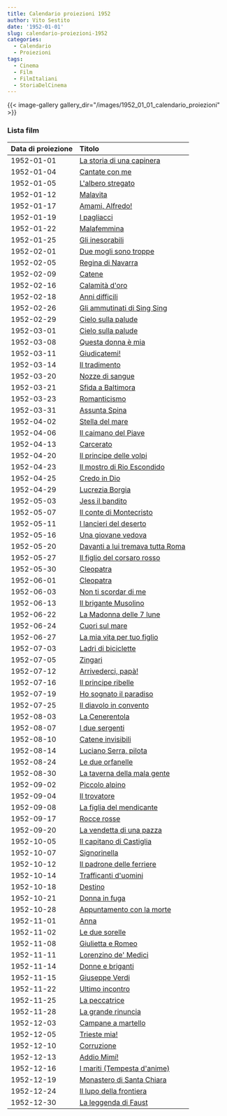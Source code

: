 ```yaml
---
title: Calendario proiezioni 1952
author: Vito Sestito
date: '1952-01-01'
slug: calendario-proiezioni-1952
categories:
  - Calendario
  - Proiezioni
tags:
  - Cinema
  - Film
  - FilmItaliani
  - StoriaDelCinema
---
```

{{< image-gallery gallery_dir="/images/1952_01_01_calendario_proiezioni" >}}

### Lista film

|Data di proiezione |Titolo                           |
|:------------------|:--------------------------------|
|1952-01-01         |[La storia di una capinera](https://www.imdb.com/title/tt0036389/)|
|1952-01-04         |[Cantate con me](https://www.imdb.com/title/tt0032300/)|
|1952-01-05         |[L'albero stregato](https://www.imdb.com/title/tt0218257/)|
|1952-01-12         |[Malavita](https://www.imdb.com/title/tt0183476/)|
|1952-01-17         |[Amami, Alfredo!](https://www.imdb.com/title/tt0032200/)|
|1952-01-19         |[I pagliacci](https://www.imdb.com/title/tt0035168/)|
|1952-01-22         |[Malafemmina](https://www.imdb.com/title/tt0038473/)|
|1952-01-25         |[Gli inesorabili](https://www.imdb.com/title/tt0042597/)|
|1952-02-01         |[Due mogli sono troppe](https://www.imdb.com/title/tt0042419/)|
|1952-02-05         |[Regina di Navarra](https://www.imdb.com/title/tt0034090/)|
|1952-02-09         |[Catene](https://www.imdb.com/title/tt0041232/)|
|1952-02-16         |[Calamità d'oro](https://www.imdb.com/title/tt0040198/)|
|1952-02-18         |[Anni difficili](https://www.imdb.com/title/tt0040100/)|
|1952-02-26         |[Gli ammutinati di Sing Sing](https://www.imdb.com/title/tt0038255/)|
|1952-02-29         |[Cielo sulla palude](https://www.imdb.com/title/tt0041248/)|
|1952-03-01         |[Cielo sulla palude](https://www.imdb.com/title/tt0041248/)|
|1952-03-08         |[Questa donna è mia](https://www.imdb.com/title/tt0031466/)|
|1952-03-11         |[Giudicatemi!](https://www.imdb.com/title/tt0040389/)|
|1952-03-14         |[Il tradimento](https://www.imdb.com/title/tt0041979/)|
|1952-03-20         |[Nozze di sangue](https://www.imdb.com/title/tt0033964/)|
|1952-03-21         |[Sfida a Baltimora](https://www.imdb.com/title/tt0031972/)|
|1952-03-23         |[Romanticismo](https://www.imdb.com/title/tt0042904/)|
|1952-03-31         |[Assunta Spina](https://www.imdb.com/title/tt0039163/)|
|1952-04-02         |[Stella del mare](https://www.imdb.com/title/tt0030795/)|
|1952-04-06         |[Il caimano del Piave](https://www.imdb.com/title/tt0042297/)|
|1952-04-13         |[Carcerato](https://www.imdb.com/title/tt0043382/)|
|1952-04-20         |[Il principe delle volpi](https://www.imdb.com/title/tt0041767/)|
|1952-04-23         |[Il mostro di Rio Escondido](https://www.imdb.com/title/tt0039793/)|
|1952-04-25         |[Credo in Dio](https://www.imdb.com/title/tt0032365/)|
|1952-04-29         |[Lucrezia Borgia](https://www.imdb.com/title/tt0032734/)|
|1952-05-03         |[Jess il bandito](https://www.imdb.com/title/tt0031507/)|
|1952-05-07         |[Il conte di Montecristo](https://www.imdb.com/title/tt0035752/)|
|1952-05-11         |[I lancieri del deserto](https://www.imdb.com/title/tt0041643/)|
|1952-05-16         |[Una giovane vedova](https://www.imdb.com/title/tt0039114/)|
|1952-05-20         |[Davanti a lui tremava tutta Roma](https://www.imdb.com/title/tt0038443/)|
|1952-05-27         |[Il figlio del corsaro rosso](https://www.imdb.com/title/tt0033602/)|
|1952-05-30         |[Cleopatra](https://www.imdb.com/title/tt0024991/)|
|1952-06-01         |[Cleopatra](https://www.imdb.com/title/tt0024991/)|
|1952-06-03         |[Non ti scordar di me](https://www.imdb.com/title/tt0401697/)|
|1952-06-13         |[Il brigante Musolino](https://www.imdb.com/title/tt0042284/)|
|1952-06-22         |[La Madonna delle 7 lune](https://www.imdb.com/title/tt0037035/)|
|1952-06-24         |[Cuori sul mare](https://www.imdb.com/title/tt0042362/)|
|1952-06-27         |[La mia vita per tuo figlio](https://www.imdb.com/title/tt0042830/)|
|1952-07-03         |[Ladri di biciclette](https://www.imdb.com/title/tt0040522/)|
|1952-07-05         |[Zingari](https://www.imdb.com/title/tt0037578/)|
|1952-07-12         |[Arrivederci, papà!](https://www.imdb.com/title/tt0040115/)|
|1952-07-16         |[Il principe ribelle](https://www.imdb.com/title/tt0039734/)|
|1952-07-19         |[Ho sognato il paradiso](https://www.imdb.com/title/tt0041470/)|
|1952-07-25         |[Il diavolo in convento](https://www.imdb.com/title/tt0042398/)|
|1952-08-03         |[La Cenerentola](https://www.imdb.com/title/tt0040222/)|
|1952-08-07         |[I due sergenti](https://www.imdb.com/title/tt0043488/)|
|1952-08-10         |[Catene invisibili](https://www.imdb.com/title/tt0034588/)|
|1952-08-14         |[Luciano Serra, pilota](https://www.imdb.com/title/tt0030393/)|
|1952-08-24         |[Le due orfanelle](https://www.imdb.com/title/tt0034688/)|
|1952-08-30         |[La taverna della mala gente](https://www.imdb.com/title/tt0252083/)|
|1952-09-02         |[Piccolo alpino](https://www.imdb.com/title/tt0032905/)|
|1952-09-04         |[Il trovatore](https://www.imdb.com/title/tt0041991/)|
|1952-09-08         |[La figlia del mendicante](https://www.imdb.com/title/tt0041364/)|
|1952-09-17         |[Rocce rosse](https://www.imdb.com/title/tt0042383/)|
|1952-09-20         |[La vendetta di una pazza](https://www.imdb.com/title/tt0044184/)|
|1952-10-05         |[Il capitano di Castiglia](https://www.imdb.com/title/tt0039243/)|
|1952-10-07         |[Signorinella](https://www.imdb.com/title/tt0041873/)|
|1952-10-12         |[Il padrone delle ferriere](https://www.imdb.com/title/tt0197674/)|
|1952-10-14         |[Trafficanti d'uomini](https://www.imdb.com/title/tt0041502/)|
|1952-10-18         |[Destino](https://www.imdb.com/title/tt0043463/)|
|1952-10-21         |[Donna in fuga](https://www.imdb.com/title/tt0042052/)|
|1952-10-28         |[Appuntamento con la morte](https://www.imdb.com/title/tt0042809/)|
|1952-11-01         |[Anna](https://www.imdb.com/title/tt0043287/)|
|1952-11-02         |[Le due sorelle](https://www.imdb.com/title/tt0042420/)|
|1952-11-08         |[Giulietta e Romeo](https://www.imdb.com/title/tt0028203/)|
|1952-11-11         |[Lorenzino de' Medici](https://www.imdb.com/title/tt0026648/)|
|1952-11-14         |[Donne e briganti](https://www.imdb.com/title/tt0043473/)|
|1952-11-15         |[Giuseppe Verdi](https://www.imdb.com/title/tt0026415/)|
|1952-11-22         |[Ultimo incontro](https://www.imdb.com/title/tt0044162/)|
|1952-11-25         |[La peccatrice](https://www.imdb.com/title/tt0032896/)|
|1952-11-28         |[La grande rinuncia](https://www.imdb.com/title/tt0043598/)|
|1952-12-03         |[Campane a martello](https://www.imdb.com/title/tt0042303/)|
|1952-12-05         |[Trieste mia!](https://www.imdb.com/title/tt0044145/)|
|1952-12-10         |[Corruzione](https://www.imdb.com/title/tt0041207/)|
|1952-12-13         |[Addio Mimí!](https://www.imdb.com/title/tt0039131/)|
|1952-12-16         |[I mariti (Tempesta d'anime)](https://www.imdb.com/title/tt0033882/)|
|1952-12-19         |[Monastero di Santa Chiara](https://www.imdb.com/title/tt0041657/)|
|1952-12-24         |[Il lupo della frontiera](https://www.imdb.com/title/tt0043765/)|
|1952-12-30         |[La leggenda di Faust](https://www.imdb.com/title/tt0040533/)|
